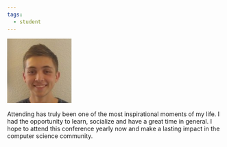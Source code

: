 ```yaml
---
tags:
  - student
---
```


![Grant Mercer](/images/grant.mercer-150x150.jpeg)
  
Attending has truly been one of the most inspirational moments of my life. I had the opportunity to learn, socialize and have a great time in general. I hope to attend this conference yearly now and make a lasting impact in the computer science community.